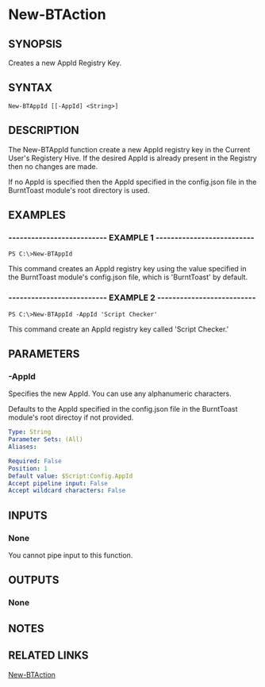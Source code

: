# New-BTAction

## SYNOPSIS
Creates a new AppId Registry Key.

## SYNTAX

```
New-BTAppId [[-AppId] <String>]
```

## DESCRIPTION
The New-BTAppId function create a new AppId registry key in the Current User's Registery Hive. If the desired AppId is already present in the Registry then no changes are made.

If no AppId is specified then the AppId specified in the config.json file in the BurntToast module's root directory is used.


## EXAMPLES

### -------------------------- EXAMPLE 1 --------------------------
```
PS C:\>New-BTAppId
```

This command creates an AppId registry key using the value specified in the BurntToast module's config.json file, which is 'BurntToast' by default.

### -------------------------- EXAMPLE 2 --------------------------
```
PS C:\>New-BTAppId -AppId 'Script Checker'
```

This command create an AppId registry key called 'Script Checker.'

## PARAMETERS

### -AppId
Specifies the new AppId. You can use any alphanumeric characters.

Defaults to the AppId specified in the config.json file in the BurntToast module's root directoy if not provided.

```yaml
Type: String
Parameter Sets: (All)
Aliases:

Required: False
Position: 1
Default value: $Script:Config.AppId
Accept pipeline input: False
Accept wildcard characters: False
```

## INPUTS

### None
You cannot pipe input to this function.

## OUTPUTS

### None

## NOTES

## RELATED LINKS

[New-BTAction](https://github.com/Windos/BurntToast/blob/master/Help/New-BTAppId.md)
